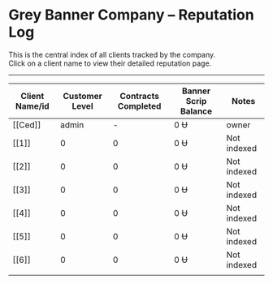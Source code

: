 # Grey Banner Company – Reputation Log

This is the central index of all clients tracked by the company.  
Click on a client name to view their detailed reputation page.

---

| Client Name/id | Customer Level | Contracts Completed | Banner Scrip Balance | Notes       |
| -------------- | -------------- | ------------------- | -------------------- | ----------- |
| [[Ced]]        | admin          | -                   | 0 Ʉ                  | owner       |
| [[1]]          | 0              | 0                   | 0 Ʉ                  | Not indexed |
| [[2]]          | 0              | 0                   | 0 Ʉ                  | Not indexed |
| [[3]]          | 0              | 0                   | 0 Ʉ                  | Not indexed |
| [[4]]          | 0              | 0                   | 0 Ʉ                  | Not indexed |
| [[5]]          | 0              | 0                   | 0 Ʉ                  | Not indexed |
| [[6]]          | 0              | 0                   | 0 Ʉ                  | Not indexed |
|                |                |                     |                      |             |
<!-- Add more clients below -->
